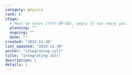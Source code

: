 ```yaml
---
category: physics
rank: 0
stage:
  # Must be dates (YYYY-MM-DD), empty if not there yet.
  planning: ""
  ongoing: ""
  done: ""
created: "2024-11-30"
last_updated: "2024-11-30"
anchor: "integrating-jolt"
title: "Integrating Jolt"
description: |
details: |
---
```

